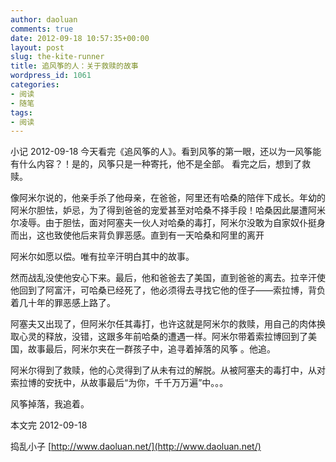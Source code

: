 ```yaml
---
author: daoluan
comments: true
date: 2012-09-18 10:57:35+00:00
layout: post
slug: the-kite-runner
title: 追风筝的人：关于救赎的故事
wordpress_id: 1061
categories:
- 阅读
- 随笔
tags:
- 阅读
---
```


小记
2012-09-18 今天看完《追风筝的人》。看到风筝的第一眼，还以为一风筝能有什么内容？！是的，风筝只是一种寄托，他不是全部。
看完之后，想到了救赎。

像阿米尔说的，他亲手杀了他母亲，在爸爸，阿里还有哈桑的陪伴下成长。年幼的阿米尔胆怯，妒忌，为了得到爸爸的宠爱甚至对哈桑不择手段！哈桑因此屡遭阿米尔凌辱。由于胆怯，面对阿塞夫一伙人对哈桑的毒打，阿米尔没敢为自家奴仆挺身而出，这也致使他后来背负罪恶感。直到有一天哈桑和阿里的离开

<!-- more -->

阿米尔如愿以偿。唯有拉辛汗明白其中的故事。

然而战乱没使他安心下来。最后，他和爸爸去了美国，直到爸爸的离去。拉辛汗使他回到了阿富汗，可哈桑已经死了，他必须得去寻找它他的侄子——索拉博，背负着几十年的罪恶感上路了。

阿塞夫又出现了，但阿米尔任其毒打，也许这就是阿米尔的救赎，用自己的肉体换取心灵的释放，没错，这跟多年前哈桑的遭遇一样。阿米尔带着索拉博回到了美国，故事最后，阿米尔夹在一群孩子中，追寻着掉落的风筝
。他追。

阿米尔得到了救赎，他的心灵得到了从未有过的解脱。从被阿塞夫的毒打中，从对索拉博的安抚中，从故事最后“为你，千千万万遍”中。。。

风筝掉落，我追着。

本文完 2012-09-18

捣乱小子 [http://www.daoluan.net/](http://www.daoluan.net/)
